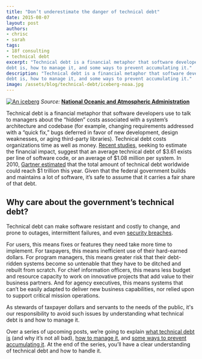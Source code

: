 ```yaml
---
title: "Don’t underestimate the danger of technical debt"
date: 2015-08-07
layout: post
authors:
- chrisc
- sarah
tags:
- 18f consulting
- technical debt
excerpt: "Technical debt is a financial metaphor that software developers use to talk to managers about the “hidden” costs associated with a system’s architecture and codebase. Over a series of upcoming posts, we’re going to explain what technical
debt is, how to manage it, and some ways to prevent accumulating it."
description: "Technical debt is a financial metaphor that software developers use to talk to managers about the “hidden” costs associated with a system’s architecture and codebase. Over a series of upcoming posts, we’re going to explain what technical
debt is, how to manage it, and some ways to prevent accumulating it."
image: /assets/blog/technical-debt/iceberg-noaa.jpg
---
```


[![An iceberg]({{site.baseurl}}/assets/blog/technical-debt/iceberg-noaa.jpg)](https://www.flickr.com/photos/usoceangov/8290528771/)
*Source:* [**National Oceanic and Atmospheric
Administration**](https://www.flickr.com/photos/usoceangov/8290528771/)

Technical debt is a financial metaphor that software developers use to
talk to managers about the “hidden” costs associated with a system’s
architecture and codebase (for example, changing requirements addressed
with a “quick fix,” bugs deferred in favor of new development, design
weaknesses, or aging third-party libraries). Technical debt costs
organizations time as well as money. [Recent
studies](http://www.castsoftware.com/research-labs/technical-debt-estimation),
seeking to estimate the financial impact, suggest that an average
technical debt of $3.61 exists per line of software code, or an average
of $1.08 million per system. In 2010, [Gartner
estimated](http://www.gartner.com/newsroom/id/1439513) that the total
amount of technical debt worldwide could reach $1 trillion this year.
Given that the federal government builds and maintains a lot of
software, it’s safe to assume that it carries a fair share of that debt.

## Why care about the government’s technical debt?

Technical debt can make software resistant and costly to change, and
prone to outages, intermittent failures, and even [security
breaches](http://www.techrepublic.com/blog/it-security/be-careful-not-to-incur-security-debt/).

For users, this means fixes or features they need take more time to
implement. For taxpayers, this means inefficient use of their
hard-earned dollars. For program managers, this means greater risk that
their debt-ridden systems become so untenable that they have to be
ditched and rebuilt from scratch. For chief information officers, this
means less budget and resource capacity to work on innovative projects
that add value to their business partners. And for agency executives,
this means systems that can’t be easily adapted to deliver new business
capabilities, nor relied upon to support critical mission operations.

As stewards of taxpayer dollars and servants to the needs of the public,
it's our responsibility to avoid such issues by understanding what
technical debt is and how to manage it.

Over a series of upcoming posts, we’re going to explain [what technical
debt is](https://18f.gsa.gov/2015/09/04/what-is-technical-debt/) (and why it’s not all bad), [how to manage it](https://18f.gsa.gov/2015/10/05/managing-technical-debt/), and [some ways to
prevent accumulating it](https://18f.gsa.gov/2015/10/22/preventing-technical-debt/). At the end of the series, you’ll have a clear
understanding of technical debt and how to handle it.

